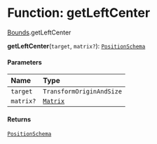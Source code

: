 # Function: getLeftCenter

[Bounds](/auto-docs/free-layout-editor/modules/Bounds.md).getLeftCenter

**getLeftCenter**(`target`, `matrix?`): [`PositionSchema`](/auto-docs/free-layout-editor/interfaces/PositionSchema.md)

#### Parameters

| Name | Type |
| :------ | :------ |
| `target` | `TransformOriginAndSize` |
| `matrix?` | [`Matrix`](/auto-docs/free-layout-editor/classes/Matrix.md) |

#### Returns

[`PositionSchema`](/auto-docs/free-layout-editor/interfaces/PositionSchema.md)
